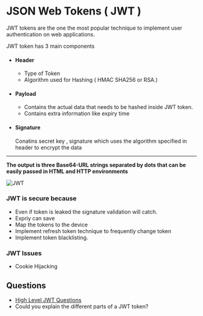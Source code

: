 # JSON Web Tokens ( JWT )

JWT tokens are the one the most popular technique to implement user authentication on web applications.

JWT token has 3 main components
- #### Header
   - Type of Token
   - Algorithm used for Hashing ( HMAC SHA256 or RSA.)
- #### Payload
   - Contains the actual data that needs to be hashed  inside JWT token.
   - Contains extra information like expiry time
- #### Signature
   Conatins secret key , signature which uses the algorithm specified in header to encrypt the data
---
   **The output is three Base64-URL strings separated by dots that can be easily passed in HTML and HTTP environments**

  ![JWT](https://cdn.auth0.com/content/jwt/encoded-jwt3.png?raw=true)


  ### JWT is secure because
  - Even if token is leaked the signature validation will catch.
  - Expriy  can save
  - Map the tokens to the device 
  - Implement refresh token technique to frequently change token
  - Implement token blacklisting.

  ### JWT Issues
   - Cookie Hijacking

  ## Questions
  - [High Level JWT Questions ](https://www.javastructures.com/misc/jwt)
  - Could you explain the different parts of a JWT token?